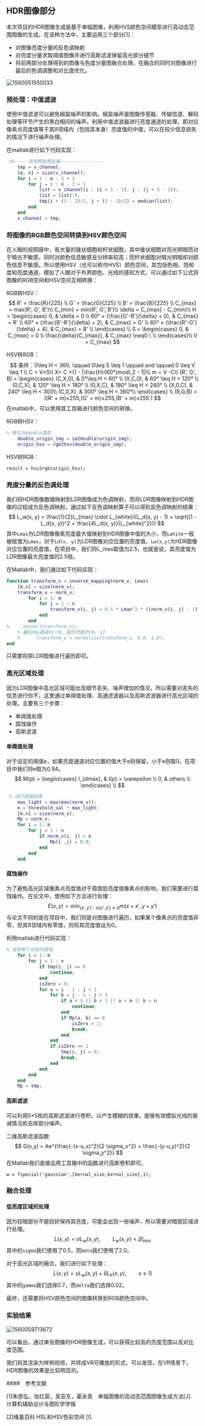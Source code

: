 ## HDR图像部分

本次项目的HDR图像生成是基于单幅图像，利用HVS颜色空间模型进行高动态范围图像的生成。在该种方法中，主要运用三个部分[1]：

- 对图像亮度分量的反色调映射
- 对亮度分量求取阈值图像并进行高斯滤波保留高光部分细节
- 将前两部分处理得到的图像与色度分量图融合处理，在融合的同时对图像进行最后的色调调整和对比度优化。

![1560051550033](img1.png)

### 预处理：中值滤波

使用中值滤波可以避免椒盐噪声的影响。椒盐噪声是图像传感器、传输信道、解码处理等环节产生的黑白相间的噪声。利用中值滤波器进行亮度通道的处理，即对应像素点亮度值等于其8领域内（包括其本身）亮度值的中值，可以在较少信息损失的情况下进行噪声处理。

在matlab进行如下代码实现：
```matlab
 %%-----添加预处理去噪----------------
    tmp = v_channel;
    [m, n] = size(v_channel);
    for i = 1 : m - 3 + 1
        for j = 1 : n - 3 + 1
            list = v_channel(i : (i + 3 - 1), j : (j + 3 - 1));
            list = list(:);
            tmp(i + (3 - 1)/2, j + (3 - 1)/2) = median(list);
        end
    end
    v_channel = tmp;
```


### 将图像的RGB颜色空间转换到HSV颜色空间

在人眼的视网膜中，有大量的锥状细胞和杆状细胞，其中锥状细胞对亮光明暗而对于暗光不敏感，同时对颜色信息敏感且分辨率较高；而杆状细胞对暗光明暗却对颜色信息不敏感。所以使用HSV（也可以称作HVS）颜色空间，其包括色相、饱和度和亮度通道，模拟了人眼对于外界颜色、光线的感知方式，可以通过如下公式将图像的RGB空间和HSV空间互相转换：

RGB转HSV：
$$
R' = \frac{R}{225} \\
G' = \frac{G}{225} \\
B' = \frac{B}{225} \\
C_{max} = max(R', G', B')\\
C_{min} = min(R', G', B')\\
\delta = C_{max} - C_{min}\\
H =
\begin{cases}
0, & \delta = 0 \\
60° × (\frac{G'-B'}{\delta} + 0), & C_{max} = R' \\
60° × (\frac{B'-R'}{\delta} + 2), & C_{max} = G' \\
60° × (\frac{R'-G'}{\delta} + 4), & C_{max} = B' \\
\end{cases} \\
S =
\begin{cases}
0, & C_{max} = 0 \\
\frac{\delta}{C_{max}}, & C_{max} \neq0 \ \\
\end{cases}\\
V = C_{max}
$$


HSV转RGB：
$$
条件：0\leq H < 360, \qquad  0\leq S \leq 1  \qquad and \qquad  0 \leq V \leq 1 \\
C = V×S\\
X= C ×(1 - |\frac{H}{60°}mod\,2 - 1|)\\
m = V -C\\
(R', G', B) =
\begin{cases}
(C,X,0), & 0°\leq H < 60° \\
(X,C,0), & 60° \leq H < 120° \\
(0,C,X), & 120° \leq H < 180° \\
(0,X,C), & 180° \leq H < 240° \\
(X,0,C), & 240° \leq H < 300\\
(C,0,X), & 300° \leq H < 360°\\
\end{cases} \\
(R,G,B) = ((R' + m)×255,(G' + m)×255,(B' + m)×255 )
$$
在matlab中，可以使用其工具箱进行颜色空间的转换。

RGB转HSV：

```matlab
% 转化为double类型
    double_origin_img = im2double(origin_img);
    origin_hsv = rgb2hsv(double_origin_img);
```



HSV转RGB：

`result = hsv2rgb(origin_hsv);`

### 亮度分量的反色调处理

我们将HDR图像数据映射到LDR图像成为色调映射，而将LDR图像映射到HDR图像的过程成为反色调映射。通过如下反色调映射算子可以得到反色调映射的结果：
$$
L_w(x, y) = \frac{1}{2}L_{max} \cdot L_{white}((L_d(x, y) - 1) + \sqrt((1 - L_d(x, y))^2 + \frac{4L_d(x, y)}{L_{white}^2}))
$$
其中`Lmax`为LDR图像像素亮度最大值映射到HDR图像中值的大小，而`Lwhite`一般被赋值为`Lmax`，对于`Ld(x, y)`为LDR图像对应位置的亮度值，`Lw(x,y)`为HDR图像对应位置的亮度值。在项目中，我们将L_max取值为2.5，也就是说，其亮度值为LDR图像最大亮度值的2.5倍。





在Matlab中，我们通过如下代码实现：

```matlab
function transform_v = inverse_mapping(norm_v, Lmax)
    [m,n] = size(norm_v);
    transform_v = norm_v;
        for i = 1: m
            for j = 1 : n
                transform_v(i, j) = 0.5 * Lmax^2 * ((norm_v(i, j) - 1) + sqrt((1 - norm_v(i, j))^2 + 4 * norm_v(i, j) / Lmax^2));
            end
        end
%     imtool(transform_v);
    % 最后将v通道归一化，因为范围为[0, 1]
    %      transform_v = normalize(transform_v, 0.0, 1.0);
end
```

只需要将原LDR图像进行遍历即可。

### 高光区域处理

因为LDR图像中高光区域可能出现细节丢失、噪声增加的情况，所以需要对丢失的信息进行你不，这里通过单阈值处理、高通滤波器以及高斯滤波器进行高光区域的处理。主要有三个步骤：

- 单阈值处理
- 腐蚀操作
- 高斯滤波

#### 单阈值处理

对于设定的阈值e，如果亮度通道对应位置的值大于e则保留，小于e则取0。在项目中我们将e取为0.94。
$$
M(p) =
\begin{cases}
I_{dmax}, & I(p) > \varepsilon \\
0, & others \\
\end{cases} \\
$$


```matlab
 % 进行阈值处理    
    max_light = max(max(norm_v));
    e = threshold_val * max_light;
    [m,n] = size(norm_v);
    Mp = norm_v;
    for i = 1: m
        for j = 1 : n
            if norm_v(i, j) < e
                Mp(i ,j) = 0.0;
            end
        end
    end
```

#### 腐蚀操作

为了避免高光区域像素点亮度值对于周围低亮度值像素点的影响，我们需要进行腐蚀操作。在论文中，使用如下方法进行处理：
$$
E(x, y) = min_{(x',y'):e(x',y')\neq0}m(x+x',y+y')
$$
与论文不同的是在项目中，我们则是对图像进行遍历，如果某个像素点的亮度值非零，但其8领域内有零值，则将其亮度值设为0。

利用matlab进行代码实现：

```matlab
% 去除单个点进行腐蚀
    for i = 1: m
        for j = 1 : n
            if tmp(i, j) == 0
                continue;
            end
            isZero = 0;
            for a = i - 1 : i + 1
                for b = j - 1 : j + 1
                    if a < 1 || b < 1 || a > m || b > n
                        continue;
                    end
                    if Mp(a, b) == 0
                        isZero = 1;
                        break;
                    end
                end
                if isZero == 1
                    tmp(i, j) = 0;
                    break;
                end
            end
        end
    end
    Mp = tmp;
```

#### 高斯滤波

可以利用5×5核的高斯滤波进行卷积，以产生模糊的效果，能够有效模拟光线的衰减情况和去除部分噪声。

二维高斯滤波函数
$$
G(x,y) = Ae^{\frac{-(x-u_x)^2}{2 \sigma_x^2} + \frac{-(y-u_y)^2}{2 \sigma_y^2}}
$$
在Matlab我们直接运用工具箱中的函数进行高斯卷积即可。

`w = fspecial('gaussian',[kernal_size,kernal_size],1);`

### 融合处理

#### 低亮度区域的处理

因为较暗部分不能较好保持其亮度，可能会出现一些噪声，所以需要对暗部区域进行处理。
$$
L(x,y) = \sigma L_w(x,y),\qquad L_w(x,y) < \beta I_{min}
$$
其中的`sigma`我们使用了0.5，而`beta`我们使用了2.0。

对于高光区域的融合，我们进行如下处理：
$$
L(x,y) = \gamma L_w(x,y) + \delta L_h(x,y), \qquad x\geq 0
$$
其中的`gamma`我们选择0.7，而`delta`我们选择0.02。

最终，还需要将HSV颜色空间的图像转换到RGB颜色空间中。



### 实验结果

![1560059713672](C:\Users\chensh236\AppData\Roaming\Typora\typora-user-images\1560059713672.png)

可以看出，通过单张图像的HDR图像生成，可以获得比较高的亮度范围以及对比度范围。

我们将其渲染为样例视频，并转成VR可播放的形式，可以发现，在VR情景下，HDR图像的效果是比较明显的。



####　参考文献

[1]朱恩弘，张红英，吴亚东，霍永青　单幅图像的高动态范围图像生成方法[J]. 计算机辅助设计与图形学学报

[2]维基百科 HSL和HSV色彩空间 [I]. 